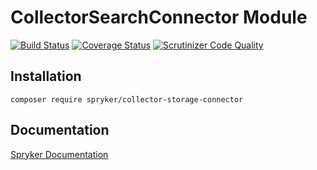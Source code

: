 # CollectorSearchConnector Module
[![Build Status](https://travis-ci.org/spryker/CollectorSearchConnector.svg)](https://travis-ci.org/spryker/CollectorSearchConnector)
[![Coverage Status](https://coveralls.io/repos/github/spryker/CollectorSearchConnector/badge.svg)](https://coveralls.io/github/spryker/CollectorSearchConnector)
[![Scrutinizer Code Quality](https://scrutinizer-ci.com/g/spryker/CollectorSearchConnector/badges/quality-score.png?b=master)](https://scrutinizer-ci.com/g/spryker/CollectorSearchConnector/?branch=master)

## Installation

```
composer require spryker/collector-storage-connector
```

## Documentation

[Spryker Documentation](https://spryker.github.io)
